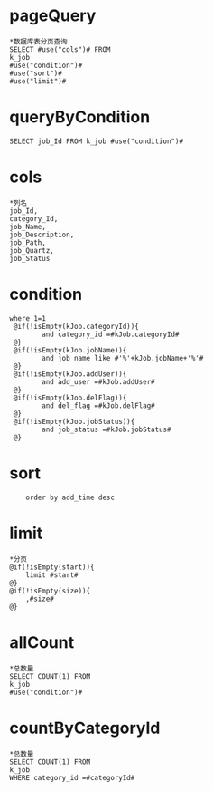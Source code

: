 pageQuery
===
    *数据库表分页查询
    SELECT #use("cols")# FROM 
    k_job 
    #use("condition")#
    #use("sort")#
    #use("limit")#

queryByCondition
===
    SELECT job_Id FROM k_job #use("condition")#

cols
===
    *列名
    job_Id,
    category_Id,
    job_Name,
    job_Description,
    job_Path,
    job_Quartz,
    job_Status
    
condition
===
    where 1=1
     @if(!isEmpty(kJob.categoryId)){
            and category_id =#kJob.categoryId#
     @}
     @if(!isEmpty(kJob.jobName)){
            and job_name like #'%'+kJob.jobName+'%'#
     @}
     @if(!isEmpty(kJob.addUser)){
            and add_user =#kJob.addUser#
     @}
     @if(!isEmpty(kJob.delFlag)){
            and del_flag =#kJob.delFlag#
     @}
     @if(!isEmpty(kJob.jobStatus)){
            and job_status =#kJob.jobStatus#
     @}
sort
===
        order by add_time desc

limit
===
    *分页
    @if(!isEmpty(start)){
        limit #start#   
    @}
    @if(!isEmpty(size)){
        ,#size#
    @}

allCount
===
    *总数量
    SELECT COUNT(1) FROM 
    k_job
    #use("condition")#

countByCategoryId
===
    *总数量
    SELECT COUNT(1) FROM 
    k_job
    WHERE category_id =#categoryId#
